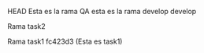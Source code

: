 HEAD
Esta es la rama QA
esta es la rama develop
develop

Rama task2

Rama task1
fc423d3 (Esta es task1)
